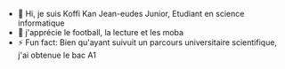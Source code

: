 - 👋 Hi, je suis Koffi Kan Jean-eudes Junior, Etudiant en science informatique
- 👀 j'apprécie le football, la lecture et les moba
- ⚡ Fun fact: Bien qu'ayant suivuit un parcours universitaire scientifique, j'ai obtenue le bac A1

<!---
secndK/secndK is a ✨ special ✨ repository because its `README.md` (this file) appears on your GitHub profile.
You can click the Preview link to take a look at your changes.
--->
